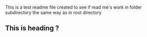 This is a test readme file created to see if read me's work in folder subdirectory 
the same way as in root directory 
## This is heading ?
